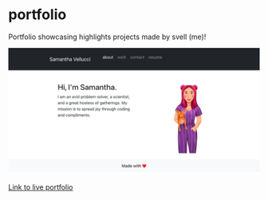 # portfolio
Portfolio showcasing highlights projects made by svell (me)!

![portfolio screenshot](./src/images/reactscreenshot.png)

[Link to live portfolio](https://svellucci18.github.io/svell-portfolio/)

